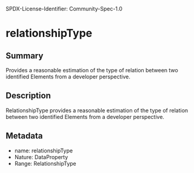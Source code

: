 SPDX-License-Identifier: Community-Spec-1.0

# relationshipType

## Summary

Provides a reasonable estimation of the type of relation
between two identified Elements from a developer perspective.

## Description

RelationshipType provides a reasonable estimation of the type of relation
between two identified Elements from a developer perspective.

## Metadata

- name: relationshipType
- Nature: DataProperty
- Range: RelationshipType

